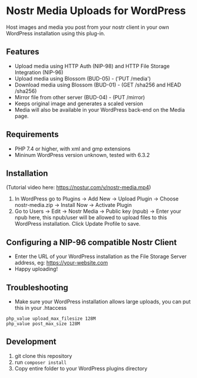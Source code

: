 # Nostr Media Uploads for WordPress

Host images and media you post from your nostr client in your own WordPress installation using this plug-in.

## Features
- Upload media using HTTP Auth (NIP-98) and HTTP File Storage Integration (NIP-96)
- Upload media using Blossom (BUD-05) - ('PUT /media')
- Download media using Blossom (BUD-01) - (GET /sha256 and HEAD /sha256)
- Mirror file from other server (BUD-04) - (PUT /mirror)
- Keeps original image and generates a scaled version
- Media will also be available in your WordPress back-end on the Media page.

## Requirements
- PHP 7.4 or higher, with xml and gmp extensions
- Mininum WordPress version unknown, tested with 6.3.2

## Installation

(Tutorial video here: https://nostur.com/v/nostr-media.mp4)

1) In WordPress go to Plugins -> Add New -> Upload Plugin -> Choose nostr-media.zip -> Install Now -> Activate Plugin
2) Go to Users -> Edit -> Nostr Media -> Public key (npub) -> Enter your npub here, this npub/user will be allowed to upload files to this WordPress installation. Click Update Profile to save.

## Configuring a NIP-96 compatible Nostr Client
- Enter the URL of your WordPress installation as the File Storage Server address, eg: https://your-website.com
- Happy uploading!


## Troubleshooting
- Make sure your WordPress installation allows large uploads, you can put this in your .htaccess
```
php_value upload_max_filesize 128M
php_value post_max_size 128M
```


## Development
1) git clone this repository
2) run ```composer install```
3) Copy entire folder to your WordPress plugins directory